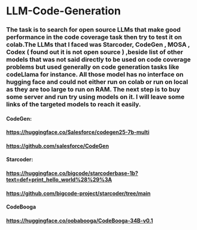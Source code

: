 # LLM-Code-Generation

### The task is to search for open source LLMs that make good performance in the code coverage task then try to test it on colab.The LLMs that I faced was Starcoder, CodeGen , MOSA , Codex ( found out it is not open source ) ,beside list of other models that was not said directly to be used on code coverage problems but used generally on code generation tasks like codeLlama for instance. All those model has no interface on hugging face and could not either run on colab or run on local as they are too large to run on RAM. The next step is to buy some server and run try using models on it. I will leave some links of the targeted models to reach it easily.
#### CodeGen:
#### https://huggingface.co/Salesforce/codegen25-7b-multi 
#### https://github.com/salesforce/CodeGen
#### Starcoder:
#### https://huggingface.co/bigcode/starcoderbase-1b?text=def+print_hello_world%28%29%3A
#### https://github.com/bigcode-project/starcoder/tree/main
#### CodeBooga
#### https://huggingface.co/oobabooga/CodeBooga-34B-v0.1
